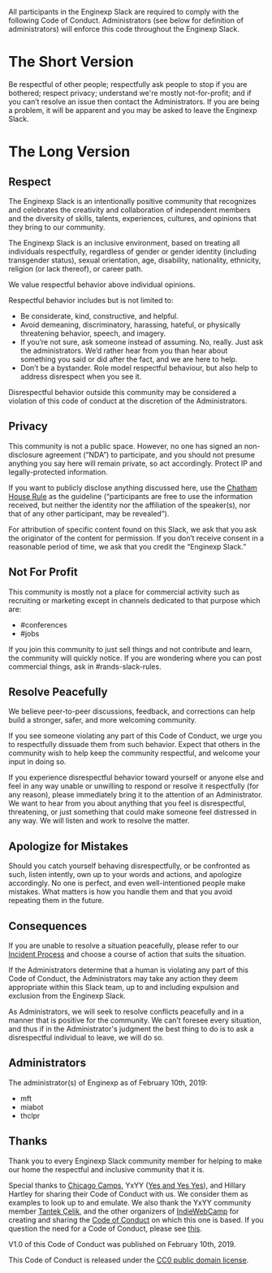 All participants in the Enginexp Slack are required to comply with the following Code of Conduct. Administrators (see below for definition of administrators) will enforce this code throughout the Enginexp Slack.

# The Short Version

Be respectful of other people; respectfully ask people to stop if you are bothered; respect privacy; understand we're mostly not-for-profit; and if you can’t resolve an issue then contact the Administrators. If you are being a problem, it will be apparent and you may be asked to leave the Enginexp Slack.

# The Long Version

## Respect

The Enginexp Slack is an intentionally positive community that recognizes and celebrates the creativity and collaboration of independent members and the diversity of skills, talents, experiences, cultures, and opinions that they bring to our community.

The Enginexp Slack is an inclusive environment, based on treating all individuals respectfully, regardless of gender or gender identity (including transgender status), sexual orientation, age, disability, nationality, ethnicity, religion (or lack thereof), or career path.

We value respectful behavior above individual opinions.

Respectful behavior includes but is not limited to:

* Be considerate, kind, constructive, and helpful.
* Avoid demeaning, discriminatory, harassing, hateful, or physically threatening behavior, speech, and imagery.
* If you’re not sure, ask someone instead of assuming. No, really. Just ask the administrators. We’d rather hear from you than hear about something you said or did after the fact, and we are here to help.
* Don’t be a bystander. Role model respectful behaviour, but also help to address disrespect when you see it. 

Disrespectful behavior outside this community may be considered a violation of this code of conduct at the discretion of the Administrators.

## Privacy

This community is not a public space. However, no one has signed an non-disclosure agreement (“NDA”) to participate, and you should not presume anything you say here will remain private, so act accordingly. Protect IP and legally-protected information.

If you want to publicly disclose anything discussed here, use the [Chatham House Rule](https://www.chathamhouse.org/about/chatham-house-rule) as the guideline (“participants are free to use the information received, but neither the identity nor the affiliation of the speaker(s), nor that of any other participant, may be revealed”).

For attribution of specific content found on this Slack, we ask that you ask the originator of the content for permission. If you don’t receive consent in a reasonable period of time, we ask that you credit the “Enginexp Slack.”

## Not For Profit

This community is mostly not a place for commercial activity such as recruiting or marketing except in channels dedicated to that purpose which are:

* #conferences
* #jobs

If you join this community to just sell things and not contribute and learn, the community will quickly notice. If you are wondering where you can post commercial things, ask in #rands-slack-rules. 

## Resolve Peacefully

We believe peer-to-peer discussions, feedback, and corrections can help build a stronger, safer, and more welcoming community.

If you see someone violating any part of this Code of Conduct, we urge you to respectfully dissuade them from such behavior. Expect that others in the community wish to help keep the community respectful, and welcome your input in doing so.

If you experience disrespectful behavior toward yourself or anyone else and feel in any way unable or unwilling to respond or resolve it respectfully (for any reason), please immediately bring it to the attention of an Administrator. We want to hear from you about anything that you feel is disrespectful, threatening, or just something that could make someone feel distressed in any way. We will listen and work to resolve the matter.

## Apologize for Mistakes

Should you catch yourself behaving disrespectfully, or be confronted as such, listen intently, own up to your words and actions, and apologize accordingly. No one is perfect, and even well-intentioned people make mistakes. What matters is how you handle them and that you avoid repeating them in the future.

## Consequences

If you are unable to resolve a situation peacefully, please refer to our [Incident Process](https://github.com/enginexp/documents-and-resources/blob/master/incident-process.md) and choose a course of action that suits the situation. 

If the Administrators determine that a human is violating any part of this Code of Conduct, the Administrators may take any action they deem appropriate within this Slack team, up to and including expulsion and exclusion from the Enginexp Slack.

As Administrators, we will seek to resolve conflicts peacefully and in a manner that is positive for the community. We can’t foresee every situation, and thus if in the Administrator's judgment the best thing to do is to ask a disrespectful individual to leave, we will do so. 

## Administrators

The administrator(s) of Enginexp as of February 10th, 2019:

* mft
* miabot
* thclpr

## Thanks

Thank you to every Enginexp Slack community member for helping to make our home the respectful and inclusive community that it is.

Special thanks to [Chicago Camps](http://chicagocamps.org/code-of-conduct/), YxYY ([Yes and Yes Yes](http://www.yesandyesyes.com/)), and Hillary Hartley for sharing their Code of Conduct with us. We consider them as examples to look up to and emulate. We also thank the YxYY community member [Tantek Çelik](http://tantek.com/), and the other organizers of [IndieWebCamp](http://indiewebcamp.com/) for creating and sharing the [Code of Conduct](http://indiewebcamp.com/code-of-conduct) on which this one is based. If you question the need for a Code of Conduct, please see [this](http://indiewebcamp.com/code-of-conduct-why).

V1.0 of this Code of Conduct was published on February 10th, 2019.

This Code of Conduct is released under the [CC0 public domain license](https://creativecommons.org/publicdomain/zero/1.0/).
